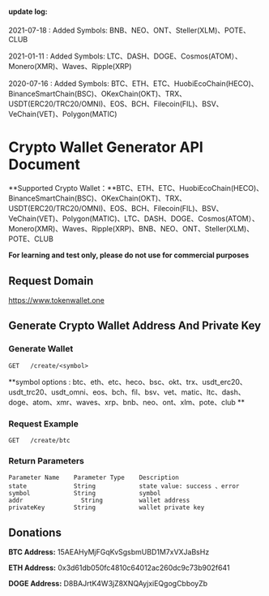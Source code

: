 #### **update log:**
 2021-07-18 : Added Symbols: BNB、NEO、ONT、Steller(XLM)、POTE、CLUB

2021-01-11 : Added Symbols: LTC、DASH、DOGE、Cosmos(ATOM）、Monero(XMR)、Waves、Ripple(XRP)

2020-07-16 : Added Symbols: BTC、ETH、ETC、HuobiEcoChain(HECO)、BinanceSmartChain(BSC)、OKexChain(OKT)、TRX、USDT(ERC20/TRC20/OMNI)、EOS、BCH、Filecoin(FIL)、BSV、VeChain(VET)、Polygon(MATIC)


# Crypto Wallet Generator API Document

**Supported Crypto Wallet：**BTC、ETH、ETC、HuobiEcoChain(HECO)、BinanceSmartChain(BSC)、OKexChain(OKT)、TRX、USDT(ERC20/TRC20/OMNI)、EOS、BCH、Filecoin(FIL)、BSV、VeChain(VET)、Polygon(MATIC)、LTC、DASH、DOGE、Cosmos(ATOM）、Monero(XMR)、Waves、Ripple(XRP)、BNB、NEO、ONT、Steller(XLM)、POTE、CLUB


**For learning and test only, please do not use for commercial purposes**

## Request Domain

 https://www.tokenwallet.one

## Generate Crypto Wallet Address And Private Key

### Generate Wallet

```
GET   /create/<symbol>
```
**symbol options :  btc、eth、etc、heco、bsc、okt、trx、usdt_erc20、usdt_trc20、usdt_omni、eos、bch、fil、bsv、vet、matic、ltc、dash、doge、atom、xmr、waves、xrp、bnb、neo、ont、xlm、pote、club **

### Request Example

```
GET   /create/btc
```
### Return Parameters

```
Parameter Name	  Parameter Type	Description
state     		  String			state value: success 、error
symbol			  String			symbol
addr			    String			wallet address
privateKey		  String			wallet private key
```



## Donations
**BTC Address:** 15AEAHyMjFGqKvSgsbmUBD1M7xVXJaBsHz			

**ETH Address:**	0x3d61db050fc4810c64012ac260dc9c73b902f641		

**DOGE Address:**	D8BAJrtK4W3jZ8XNQAyjxiEQgogCbboyZb	

